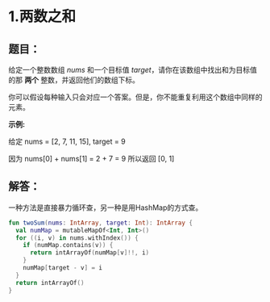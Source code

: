 # 1.两数之和

## 题目：

给定一个整数数组 *nums* 和一个目标值 *target*，请你在该数组中找出和为目标值的那 **两个** 整数，并返回他们的数组下标。

你可以假设每种输入只会对应一个答案。但是，你不能重复利用这个数组中同样的元素。

**示例:**

给定 nums = [2, 7, 11, 15], target = 9

因为 nums[0] + nums[1] = 2 + 7 = 9
所以返回 [0, 1]

## 解答：

一种方法是直接暴力循环查，另一种是用HashMap的方式查。

```kotlin
fun twoSum(nums: IntArray, target: Int): IntArray {
  val numMap = mutableMapOf<Int, Int>()
  for ((i, v) in nums.withIndex()) {
    if (numMap.contains(v)) {
      return intArrayOf(numMap[v]!!, i)
    }
    numMap[target - v] = i
  }
  return intArrayOf()
}
```




